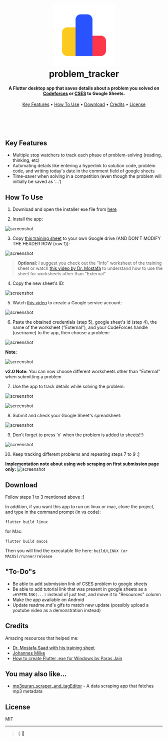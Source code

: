 
<h1 align="center">
  <br>
<img src="https://github.com/OdyAsh/cf_time_tracker/blob/main/appScreenshots/cf_logo.png" alt="cf_icon" width="200">
  <br>
  problem_tracker
  <br>


<h4 align="center">A Flutter desktop app that saves details about a problem you solved on <a href="https://codeforces.com/" target="_blank">Codeforces</a> or <a href="https://cses.fi/problemset/" target="_blank">CSES</a> to Google Sheets.</h4>

<p align="center">
  <a href="#key-features">Key Features</a> •
  <a href="#how-to-use">How To Use</a> •
  <a href="#download">Download</a> •
  <a href="#credits">Credits</a> •
  <a href="#license">License</a>
</p>

<h1 align="center">
<img src="https://github.com/OdyAsh/cf_time_tracker/blob/main/appScreenshots/8%20checking-google-sheets.gif" alt=""app_demo" width="600">
</h1>

## Key Features

* Multiple stop watchers to track each phase of problem-solving (reading, thinking, etc)
* Automating details like entering a hyperlink to solution code, problem code, and writing today's date in the comment field of google sheets
* Time-saver when solving in a competition (even though the problem will initially be saved as '...')

## How To Use

1. Download and open the installer exe file from [here](https://github.com/OdyAsh/problem_tracker/blob/main/installers/problem_tracker_installer.exe)

2. Install the app:

![screenshot](https://github.com/OdyAsh/problem_tracker/blob/main/appScreenshots/0%20installing.gif)

3. Copy [this training sheet](https://docs.google.com/spreadsheets/d/1waZ8nH1GRXRbM2gXym5W1AGQ0bB73PWXhOi7-ijxCnc/edit?usp=sharing) to your own Google drive (AND DON'T MODIFY THE HEADER ROW (row 1)):

![screenshot](https://github.com/OdyAsh/problem_tracker/blob/main/appScreenshots/1%20copying-training-sheet.gif)


> **Optional:**
> I suggest you check out the "Info" worksheet of the training sheet or watch [this video by Dr. Mostafa](https://www.youtube.com/watch?v=c3lmvYBxgwE) to understand how to use the sheet for worksheets other than "External"

4. Copy the new sheet's ID:

![screenshot](https://github.com/OdyAsh/problem_tracker/blob/main/appScreenshots/2%20copy-sheet-id.png)

5. Watch [this video](https://youtu.be/3UJ6RnWTGIY?t=82) to create a Google service account:

![screenshot](https://github.com/OdyAsh/problem_tracker/blob/main/appScreenshots/3%20see%20video.png)

6. Paste the obtained credentials (step 5), google sheet's id (step 4), the name of the worksheet ("External"), and your CodeForces handle (username) to the app, then choose a problem:

![screenshot](https://github.com/OdyAsh/problem_tracker/blob/main/appScreenshots/4%20paste-info-to-app.gif)

**Note:**

![screenshot](https://github.com/OdyAsh/problem_tracker/blob/main/appScreenshots/5%20info-storage-location.png)

**v2.0 Note:**
You can now choose different worksheets other than "External" when submitting a problem

7. Use the app to track details while solving the problem:

![screenshot](https://github.com/OdyAsh/problem_tracker/blob/main/appScreenshots/6%20app-timers.gif)


![screenshot](https://github.com/OdyAsh/problem_tracker/blob/main/appScreenshots/7%20app-filling-info.gif)

8. Submit and check your Google Sheet's spreadsheet:

![screenshot](https://github.com/OdyAsh/problem_tracker/blob/main/appScreenshots/8%20checking-google-sheets.gif)

9. Don't forget to press 'x' when the problem is added to sheets!!!:

![screenshot](https://github.com/OdyAsh/problem_tracker/blob/main/appScreenshots/9%20press-x-when-finished.gif)

10. Keep tracking different problems and repeating steps 7 to 9 :]

**Implementation note about using web scraping on first submission page only:**
![screenshot](https://github.com/OdyAsh/problem_tracker/blob/main/appScreenshots/10%20note-about-saving-from-submissions.png)

## Download

Follow steps 1 to 3 mentioned above :]

In addition, if you want this app to run on linux or mac, clone the project, and type in the command prompt (in vs code):

``` flutter build linux ```

for Mac:

``` flutter build macos ```

Then you will find the executable file here: ```build/LINUX (or MACOS)/runner/release```

## "To-Do"s
* Be able to add submission link of CSES problem to google sheets 
* Be able to add tutorial link that was present in google sheets as a `=HYPERLINK(...)` instead of just text, and move it to "Resources" column
* Make the app available on Android
* Update readme.md's gifs to match new update (possibly upload a youtube video as a demonstration instead)

## Credits

Amazing resources that helped me:
- [Dr. Mostafa Saad with his training sheet](https://www.youtube.com/c/ArabicCompetitiveProgramming)
- [Johannes Milke](https://www.youtube.com/c/JohannesMilke)
- [How to create Flutter .exe for Windows by Paras Jain](https://retroportalstudio.medium.com/creating-exe-executable-file-for-flutter-desktop-apps-windows-ea7c338465e)

## You may also like...

- [mp3quran_scraper_and_tagEditor](https://github.com/OdyAsh/mp3quran_scraper_and_tagEditor) - A data scraping app that fetches mp3 metadata

## License

MIT

---

> :] 🙌

